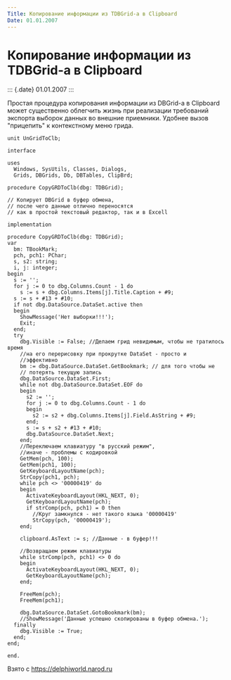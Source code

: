 ```yaml
---
Title: Копирование информации из TDBGrid-а в Clipboard
Date: 01.01.2007
---
```



Копирование информации из TDBGrid-а в Clipboard
===============================================

::: {.date}
01.01.2007
:::

Простая процедура копирования информации из DBGrid-а в Clipboard может
существенно облегчить жизнь при реализации требований экспорта выборок
данных во внешние приемники. Удобнее вызов "прицепить" к контекстному
меню грида.

    unit UnGridToClb;
     
    interface
     
    uses
      Windows, SysUtils, Classes, Dialogs,
      Grids, DBGrids, Db, DBTables, ClipBrd;
     
    procedure CopyGRDToClb(dbg: TDBGrid);
     
    // Копирует DBGrid в буфер обмена,
    // после чего данные отлично переносятся
    // как в простой текстовый редактор, так и в Excell
     
    implementation
     
    procedure CopyGRDToClb(dbg: TDBGrid);
    var
      bm: TBookMark;
      pch, pch1: PChar;
      s, s2: string;
      i, j: integer;
    begin
      s := '';
      for j := 0 to dbg.Columns.Count - 1 do
        s := s + dbg.Columns.Items[j].Title.Caption + #9;
      s := s + #13 + #10;
      if not dbg.DataSource.DataSet.active then
      begin
        ShowMessage('Нет выборки!!!');
        Exit;
      end;
      try
        dbg.Visible := False; //Делаем грид невидимым, чтобы не тратилось время
        //на его перерисовку при прокрутке DataSet - просто и
        //эффективно
        bm := dbg.DataSource.DataSet.GetBookmark; // для того чтобы не
        // потерять текущую запись
        dbg.DataSource.DataSet.First;
        while not dbg.DataSource.DataSet.EOF do
        begin
          s2 := '';
          for j := 0 to dbg.Columns.Count - 1 do
          begin
            s2 := s2 + dbg.Columns.Items[j].Field.AsString + #9;
          end;
          s := s + s2 + #13 + #10;
          dbg.DataSource.DataSet.Next;
        end;
        //Переключаем клавиатуру "в русский режим",
        //иначе - проблемы с кодировкой
        GetMem(pch, 100);
        GetMem(pch1, 100);
        GetKeyboardLayoutName(pch);
        StrCopy(pch1, pch);
        while pch <> '00000419' do
        begin
          ActivateKeyboardLayout(HKL_NEXT, 0);
          GetKeyboardLayoutName(pch);
          if strComp(pch, pch1) = 0 then
            //Круг замкнулся - нет такого языка '00000419'
            StrCopy(pch, '00000419');
        end;
     
        clipboard.AsText := s; //Данные - в буфер!!!
     
        //Возвращаем режим клавиатуры
        while strComp(pch, pch1) <> 0 do
        begin
          ActivateKeyboardLayout(HKL_NEXT, 0);
          GetKeyboardLayoutName(pch);
        end;
     
        FreeMem(pch);
        FreeMem(pch1);
     
        dbg.DataSource.DataSet.GotoBookmark(bm);
        //ShowMessage('Данные успешно скопированы в буфер обмена.');
      finally
        dbg.Visible := True;
      end;
    end;
     
    end.

Взято с <https://delphiworld.narod.ru>

